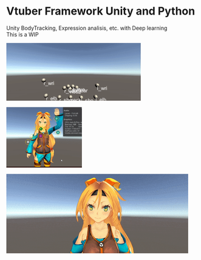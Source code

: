 # Vtuber Framework Unity and Python
Unity BodyTracking, Expression analisis, etc. with Deep learning <br>
This is a WIP

![test](img/body_tracking.gif)

![test2](img/Ik.gif)

![test3](img/expression.gif)
